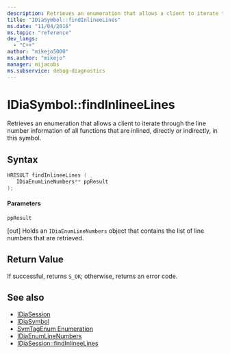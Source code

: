```yaml
---
description: Retrieves an enumeration that allows a client to iterate through the line number information of all functions that are inlined, directly or indirectly, in this symbol.
title: "IDiaSymbol::findInlineeLines"
ms.date: "11/04/2016"
ms.topic: "reference"
dev_langs:
  - "C++"
author: "mikejo5000"
ms.author: "mikejo"
manager: mijacobs
ms.subservice: debug-diagnostics
---
```


# IDiaSymbol::findInlineeLines

Retrieves an enumeration that allows a client to iterate through the line number information of all functions that are inlined, directly or indirectly, in this symbol.

## Syntax

```C++
HRESULT findInlineeLines ( 
   IDiaEnumLineNumbers** ppResult
);
```

#### Parameters
 `ppResult`

[out] Holds an `IDiaEnumLineNumbers` object that contains the list of line numbers that are retrieved.

## Return Value
 If successful, returns `S_OK`; otherwise, returns an error code.

## See also
- [IDiaSession](../../debugger/debug-interface-access/idiasession.md)
- [IDiaSymbol](../../debugger/debug-interface-access/idiasymbol.md)
- [SymTagEnum Enumeration](../../debugger/debug-interface-access/symtagenum.md)
- [IDiaEnumLineNumbers](../../debugger/debug-interface-access/idiaenumlinenumbers.md)
- [IDiaSession::findInlineeLines](../../debugger/debug-interface-access/idiasession-findinlineelines.md)
